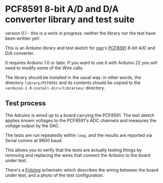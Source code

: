 # PCF8591 8-bit A/D and D/A converter library and test suite

version 0.1 - this is a work in progress: neither the library nor the test have been written yet!

This is an Arduino library and test sketch for [nxp](http://www.nxp.com/)'s [PCF8591](http://www.nxp.com/documents/data_sheet/PCF8591.pdf) 8-bit A/D and D/A converter.

It requires Arduino 1.0 or later. If you want to use it with Arduino 22 you will need to modify some of the Wire calls.

The library should be installed in the usual way: in other words, the directory `library/PCF8591` and its contents should be copied to the `<arduino-1.0-install-dir>/libraries/` directory.

## Test process

The Adruino is wired up to a board carrying the PCF8591. The test sketch applies known voltages to the PCF8591's ADC channels and measures the voltage output by the DAC.

The tests are run repeatedly within `loop`, and the results are reported via Serial comms at 9600 baud.

This allows you to verify that the tests are actually testing things by removing and replacing the wires that connect the Arduino to the board under test.

There's a [Fritzing](http://fritzing.org/) schematic which describes the wiring between the board under test, and a photo of the test configuration.

 
